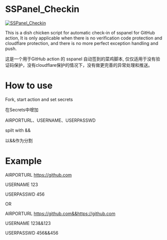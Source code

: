 # SSPanel_Checkin
[![SSPanel_Checkin](https://github.com/inokoe/SSPanel_Checkin/actions/workflows/main.yml/badge.svg)](https://github.com/inokoe/SSPanel_Checkin/actions/workflows/main.yml)

This is a dish chicken script for automatic check-in of sspanel for GitHub action,
It is only applicable when there is no verification code protection and cloudflare protection, and there is no more perfect exception handling and push.
 
这是一个用于GitHub action 的 sspanel 自动签到的菜鸡脚本,
仅仅适用于没有验证码保护，没有cloudflare保护的情况下，没有做更完善的异常处理和推送。
 
# How to use

 Fork, start action and set secrets
 
 在Secrets中增加

 AIRPORTURL、USERNAME、USERPASSWD

 spilt with &&
 
 以&&作为分割

# Example

AIRPORTURL https://github.com

USERNAME 123

USERPASSWD 456

OR

AIRPORTURL https://github.com&&https://github.com

USERNAME 123&&123

USERPASSWD 456&&456

